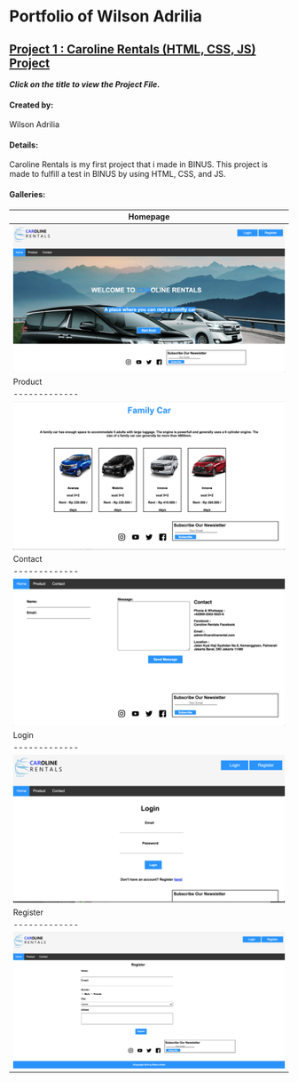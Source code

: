 # Portfolio of Wilson Adrilia
## [Project 1 : Caroline Rentals (HTML, CSS, JS) Project](https://github.com/wilsonadrilia/Project-Caroline-Rentals)
_**Click on the title to view the Project File.**_
#### Created by: 
Wilson Adrilia
#### Details:
Caroline Rentals is my first project that i made in BINUS. This project is made to fulfill a test in BINUS by using HTML, CSS, and JS.
#### Galleries:
| Homepage      |
| ------------- |
| ![Home](https://github.com/wilsonadrilia/Portfolio/blob/master/Project1%20img/Home.png "Home") |
| Product       |
| ------------- |
| ![Product](https://github.com/wilsonadrilia/Portfolio/blob/master/Project1%20img/Product.png "Product") |
| Contact       |
| ------------- |
| ![Contact](https://github.com/wilsonadrilia/Portfolio/blob/master/Project1%20img/Contact.png "Contact") |
| Login         |
| ------------- |
| ![Login](https://github.com/wilsonadrilia/Portfolio/blob/master/Project1%20img/Login.png "Login") |
| Register      |
| ------------- |
| ![Register](https://github.com/wilsonadrilia/Portfolio/blob/master/Project1%20img/Register.png "Register") |



